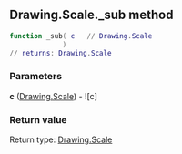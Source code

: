 ## Drawing.Scale._sub method


```lua
function _sub( c   // Drawing.Scale
             )
// returns: Drawing.Scale
```


### Parameters

**c** ([Drawing.Scale](../../Drawing/Scale.md)) - ![c]

### Return value

Return type: [Drawing.Scale](../../Drawing/Scale.md)

